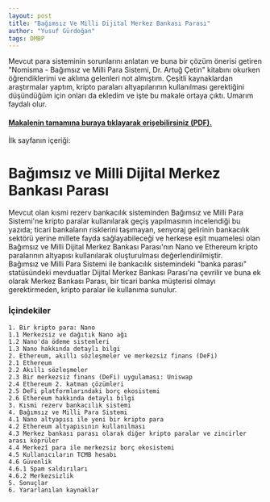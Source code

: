 ```yaml
---
layout: post
title: "Bağımsız Ve Milli Dijital Merkez Bankası Parası"
author: "Yusuf Gürdoğan"
tags: DMBP
---
```


Mevcut para sisteminin sorunlarını anlatan ve buna bir çözüm önerisi getiren "Nomisma - Bağımsız ve Milli Para Sistemi, Dr. Artuğ Çetin" kitabını okurken öğrendiklerimi ve aklıma gelenleri not almıştım. Çeşitli kaynaklardan araştırmalar yaptım, kripto paraları altyapılarının kullanılması gerektiğini düşündüğüm için onları da ekledim ve işte bu makale ortaya çıktı. Umarım faydalı olur.

#### [Makalenin tamamına buraya tıklayarak erişebilirsiniz (PDF).](https://yusufgurdogan.com/assets/BMDMBP.pdf "Makalenin tamamına buraya tıklayarak erişebilirsiniz (PDF).")

İlk sayfanın içeriği:
# Bağımsız ve Milli Dijital Merkez Bankası Parası
Mevcut olan kısmi rezerv bankacılık sisteminden Bağımsız ve Milli Para Sistemi'ne kripto paralar kullanılarak geçiş yapılmasının incelendiği bu yazıda; ticari bankaların risklerini taşımayan, senyoraj gelirinin bankacılık sektörü yerine millete fayda sağlayabileceği ve herkese eşit muamelesi olan Bağımsız ve Milli Dijital Merkez Bankası Parası'nın Nano ve Ethereum kripto paralarının altyapısı kullanılarak oluşturulması değerlendirilmiştir.
<br>Bağımsız ve Milli Para Sistemi ile bankacılık sistemindeki "banka parası" statüsündeki mevduatlar Dijital Merkez Bankası Parası'na çevrilir ve buna ek olarak Merkez Bankası Parası, bir ticari banka müşterisi olmayı gerektirmeden, kripto paralar ile kullanıma sunulur.

### İçindekiler
```
1. Bir kripto para: Nano
1.1 Merkezsiz ve dağıtık Nano ağı
1.2 Nano'da ödeme sistemleri
1.3 Nano hakkında detaylı bilgi
2. Ethereum, akıllı sözleşmeler ve merkezsiz finans (DeFi)
2.1 Ethereum
2.2 Akıllı sözleşmeler
2.3 Bir merkezsiz finans (DeFi) uygulaması: Uniswap
2.4 Ethereum 2. katman çözümleri
2.5 DeFi platformlarındaki borç ekosistemi
2.6 Ethereum hakkında detaylı bilgi
3. Kısmi rezerv bankacılık sistemi
4. Bağımsız ve Milli Para Sistemi
4.1 Nano altyapısı ile yeni bir kripto para
4.2 Ethereum altyapısının kullanılması
4.3 Merkez bankası parası olarak diğer kripto paralar ve zincirler arası köprüler
4.4 Merkezî para ile merkezsiz borç ekosistemi
4.5 Kullanıcıların TCMB hesabı
4.6 Güvenlik
4.6.1 Spam saldırıları
4.6.2 Merkezsizlik
5. Sonuçlar
6. Yararlanılan kaynaklar
```
